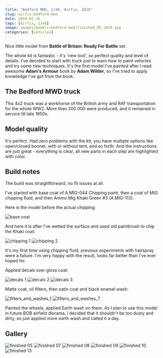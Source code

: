 ```yaml
---
title: "Bedford MWD, 1/48, Airfix, 2018"
slug: airfix-bedford-mwd
date: 2018-02-26
tags: [Airfix, 1/48]
image: images/models/bedford-mwd/finished_05_1920.jpg
categories: [vehicles]
---
```


Nice little model from **Battle of Britain: Ready For Battle** set.

The whole kit is fantastic - it's 'new tool', so perfect quality and level of details.
I've decided to start with truck just to learn how to paint vehicles and try some new techniques.
It's the first model I've painted after I read awesome **Adam's Armour** book by **Adam Wilder**,
so I've tried to apply knowledge I've got from the book.

## The Bedford MWD truck

This 4x2 truck was a workhorse of the British army and RAF transportation for the whole WW2.
More than 200 000 were produced, and it remained in service till late 1950s.

## Model quality

It's perfect. Had zero problems with the kit, you have multiple options like open/closed bonnet, with or without tent, and so forth.
And the instructions are just great - everything is clear, all new parts in each step are highlighted with color. 

## Build notes
The build was straightforward, no fit issues at all.

I've started with base coat of A.MIG-044 Chipping paint, then a coat of MIG chipping fluid, and then Ammo Mig Khaki Green #3 (A.MIG-113).

Here is the model before the actual chipping:

![base coat](/images/models/bedford-mwd/base_coat_1920.jpg)

And here it is after I've wetted the surface and used old paintbrush to chip the Khaki coat:

![chipping 1](/images/models/bedford-mwd/scratched_1_1920.jpg)
![chipping 2](/images/models/bedford-mwd/scratched_2_1920.jpg)

It's my first time using chipping fluid, previous experiments with hairspray were a failure.
I'm very happy with the result, looks far better than I've ever hoped for.

Applied decals over gloss coat:

![decals 1](/images/models/bedford-mwd/bedford_mwd_decals_1_1920.jpg)
![decals 2](/images/models/bedford-mwd/bedford_mwd_decals_2_1920.jpg)
![decals 3](/images/models/bedford-mwd/bedford_mwd_decals_3_1920.jpg)


Matte coat, oil filters, then satin coat and black enamel wash:

![filters_and_washes_1](/images/models/bedford-mwd/filters_and_washes_1_1920.jpg)
![filters_and_washes_7](/images/models/bedford-mwd/filters_and_washes_7_1920.jpg)

Painted the wheels, applied Earth wash on them.
As I plan to use this model in future BOB airfield diorama, I decided that it shouldn't be too dusty and dirty, so just applied more earth wash and called it a day.

## Gallery

![finished 05](/images/models/bedford-mwd/finished_05_1920.jpg)
![finished 07](/images/models/bedford-mwd/finished_07_1920.jpg)
![finished 08](/images/models/bedford-mwd/finished_08_1920.jpg)
![finished 09](/images/models/bedford-mwd/finished_09_1920.jpg)
![finished 10](/images/models/bedford-mwd/finished_10_1920.jpg)
![finished 13](/images/models/bedford-mwd/finished_13_1920.jpg)
